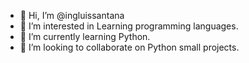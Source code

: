 - 👋 Hi, I’m @ingluissantana
- 👀 I’m interested in Learning programming languages.
- 🌱 I’m currently learning Python.
- 💞️ I’m looking to collaborate on Python small projects.

<!---
ingluissantana/ingluissantana is a ✨ special ✨ repository because its `README.md` (this file) appears on your GitHub profile.
You can click the Preview link to take a look at your changes.
--->
